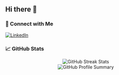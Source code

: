 ## Hi there 👋


### 🤝 Connect with Me

[![LinkedIn](https://img.shields.io/badge/-LinkedIn-0e76a8?style=flat&logo=Linkedin&logoColor=white)](https://www.linkedin.com/in/aamir-siddiqui-a50660172/)


### 📈 GitHub Stats

<div align="center">
  <img src="https://github-readme-streak-stats.herokuapp.com/?user=amSiddiqui&theme=algolia" alt="GitHub Streak Stats">
  <br>
  <img src="https://github-profile-summary-cards.vercel.app/api/cards/profile-details?username=amSiddiqui&theme=algolia" alt="GitHub Profile Summary">
</div>

